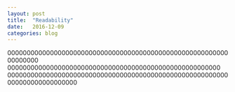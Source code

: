 ```yaml
---
layout: post
title:  "Readability"
date:   2016-12-09
categories: blog
---
```


00000000000000000000000000000000000000000000000000000000000000000
0000000000000000000000000000000000000000000000000000000
000000000000000000000000000000000000000000000000000000000000000000000000000
